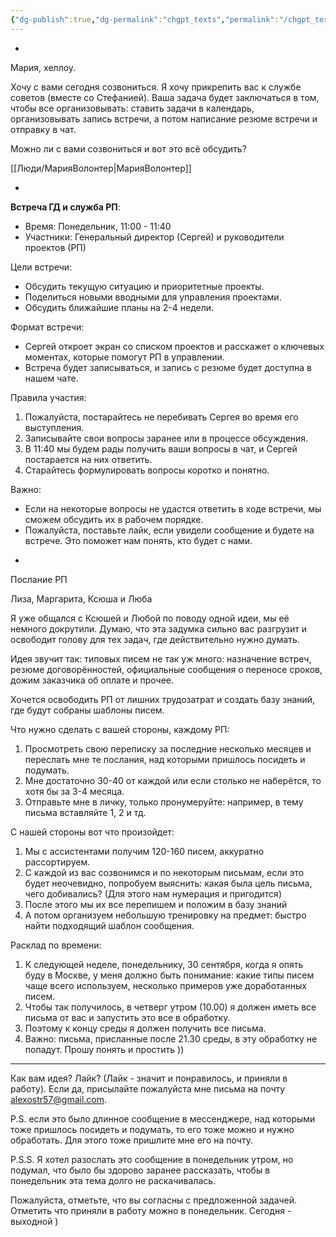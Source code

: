 ```yaml
---
{"dg-publish":true,"dg-permalink":"chgpt_texts","permalink":"/chgpt_texts/"}
---
```



- 
<div class="transclusion internal-embed is-loaded"><div class="markdown-embed">



Мария, хеллоу. 

Хочу с вами сегодня созвониться. Я хочу прикрепить вас к службе советов (вместе со Стефанией). Ваша задача будет заключаться в том, чтобы все организовывать: ставить задачи в календарь, организовывать запись встречи, а потом написание резюме встречи и отправку в чат. 
  
Можно ли с вами созвониться и вот это всё обсудить?


[[Люди/МарияВолонтер\|МарияВолонтер]]


</div></div>

- 
<div class="transclusion internal-embed is-loaded"><div class="markdown-embed">



**Встреча ГД и служба РП**:

- Время: Понедельник, 11:00 - 11:40
- Участники: Генеральный директор (Сергей) и руководители проектов (РП)

Цели встречи:
- Обсудить текущую ситуацию и приоритетные проекты.
- Поделиться новыми вводными для управления проектами.
- Обсудить ближайшие планы на 2-4 недели.

Формат встречи:
- Сергей откроет экран со списком проектов и расскажет о ключевых моментах, которые помогут РП в управлении.
- Встреча будет записываться, и запись с резюме будет доступна в нашем чате.

Правила участия:
1. Пожалуйста, постарайтесь не перебивать Сергея во время его выступления.
2. Записывайте свои вопросы заранее или в процессе обсуждения.
3. В 11:40 мы будем рады получить ваши вопросы в чат, и Сергей постарается на них ответить.
4. Старайтесь формулировать вопросы коротко и понятно.

Важно:
- Если на некоторые вопросы не удастся ответить в ходе встречи, мы сможем обсудить их в рабочем порядке.
- Пожалуйста, поставьте лайк, если увидели сообщение и будете на встрече. Это поможет нам понять, кто будет с нами.



</div></div>

- 
<div class="transclusion internal-embed is-loaded"><div class="markdown-embed">




Послание РП

Лиза, Маргарита, Ксюша и Люба

Я уже общался с Ксюшей и Любой по поводу одной идеи, мы её немного докрутили. Думаю, что эта задумка сильно вас разгрузит и освободит голову для тех задач, где действительно нужно думать. 

Идея звучит так: типовых писем не так уж много: назначение встреч, резюме договорённостей, официальные сообщения о переносе сроков, дожим заказчика об оплате и прочее. 

Хочется освободить РП от лишних трудозатрат и создать базу знаний, где будут собраны шаблоны писем. 

Что нужно сделать с вашей стороны, каждому РП: 
1. Просмотреть свою переписку за последние несколько месяцев и переслать мне те послания, над которыми пришлось посидеть и подумать. 
2. Мне достаточно 30-40 от каждой или если столько не наберётся, то хотя бы за 3-4 месяца. 
3. Отправьте мне в личку, только пронумеруйте: например, в тему письма вставляйте 1, 2 и тд.

С нашей стороны вот что произойдет: 
1. Мы с ассистентами получим 120-160 писем, аккуратно рассортируем.
2. С каждой из вас созвонимся и по некоторым письмам, если это будет неочевидно, попробуем выяснить: какая была цель письма, чего добивались? (Для этого нам нумерация и пригодится) 
3. После этого мы их все перепишем и положим в базу знаний
4. А потом организуем небольшую тренировку на предмет: быстро найти подходящий шаблон сообщения. 

Расклад по времени: 
1. К следующей неделе, понедельнику, 30 сентября, когда я опять буду в Москве, у меня должно быть понимание: какие типы писем чаще всего используем, несколько примеров уже доработанных писем. 
2. Чтобы так получилось, в четверг утром (10.00) я должен иметь все письма от вас и запустить это все в обработку.
3. Поэтому к концу среды я должен получить все письма.
4. Важно: письма, присланные после 21.30 среды, в эту обработку не попадут. Прошу понять и простить ))

---
Как вам идея? Лайк? 
(Лайк - значит и понравилось, и приняли в работу). 
Если да, присылайте пожалуйста мне письма на почту alexostr57@gmail.com.

P.S. 
если это было длинное сообщение в мессенджере, над которыми тоже пришлось посидеть и подумать, то его тоже можно и нужно обработать. Для этого тоже пришлите мне его на почту. 

P.S.S. 
Я хотел разослать это сообщение в понедельник утром, но подумал, что было бы здорово заранее рассказать, чтобы в понедельник эта тема долго не раскачивалась. 

Пожалуйста, отметьте, что вы согласны с предложенной задачей. Отметить что приняли в работу можно в понедельник. Сегодня - выходной )

</div></div>
